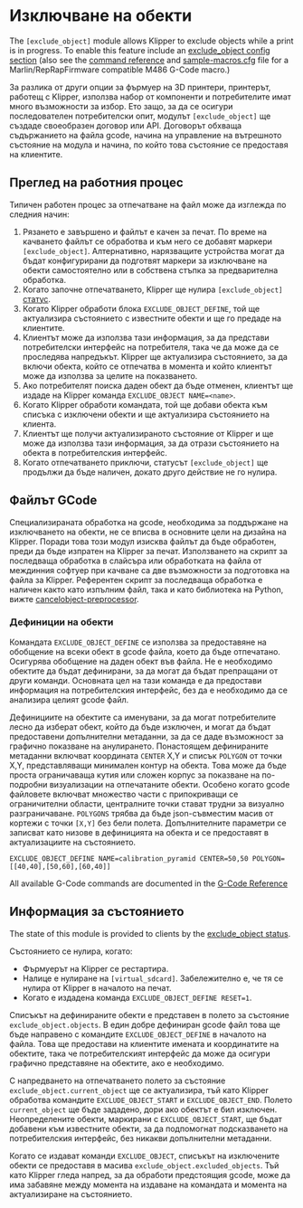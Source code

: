 # Изключване на обекти

The `[exclude_object]` module allows Klipper to exclude objects while a print is in progress. To enable this feature include an [exclude_object config
section](Config_Reference.md#exclude_object) (also see the [command
reference](G-Codes.md#exclude-object) and [sample-macros.cfg](../config/sample-macros.cfg) file for a Marlin/RepRapFirmware compatible M486 G-Code macro.)

За разлика от други опции за фърмуер на 3D принтери, принтерът, работещ с Klipper, използва набор от компоненти и потребителите имат много възможности за избор. Ето защо, за да се осигури последователен потребителски опит, модулът `[exclude_object]` ще създаде своеобразен договор или API. Договорът обхваща съдържанието на файла gcode, начина на управление на вътрешното състояние на модула и начина, по който това състояние се предоставя на клиентите.

## Преглед на работния процес

Типичен работен процес за отпечатване на файл може да изглежда по следния начин:

1. Рязането е завършено и файлът е качен за печат. По време на качването файлът се обработва и към него се добавят маркери `[exclude_object]`. Алтернативно, нарязващите устройства могат да бъдат конфигурирани да подготвят маркери за изключване на обекти самостоятелно или в собствена стъпка за предварителна обработка.
1. Когато започне отпечатването, Klipper ще нулира `[exclude_object]` [статус](Status_Reference.md#exclude_object).
1. Когато Klipper обработи блока `EXCLUDE_OBJECT_DEFINE`, той ще актуализира състоянието с известните обекти и ще го предаде на клиентите.
1. Клиентът може да използва тази информация, за да представи потребителски интерфейс на потребителя, така че да може да се проследява напредъкът. Klipper ще актуализира състоянието, за да включи обекта, който се отпечатва в момента и който клиентът може да използва за целите на показването.
1. Ако потребителят поиска даден обект да бъде отменен, клиентът ще издаде на Klipper команда `EXCLUDE_OBJECT NAME=<name>`.
1. Когато Klipper обработи командата, той ще добави обекта към списъка с изключени обекти и ще актуализира състоянието на клиента.
1. Клиентът ще получи актуализираното състояние от Klipper и ще може да използва тази информация, за да отрази състоянието на обекта в потребителския интерфейс.
1. Когато отпечатването приключи, статусът `[exclude_object]` ще продължи да бъде наличен, докато друго действие не го нулира.

## Файлът GCode

Специализираната обработка на gcode, необходима за поддържане на изключването на обекти, не се вписва в основните цели на дизайна на Klipper. Поради това този модул изисква файлът да бъде обработен, преди да бъде изпратен на Klipper за печат. Използването на скрипт за последваща обработка в слайсъра или обработката на файла от междинния софтуер при качване са две възможности за подготовка на файла за Klipper. Референтен скрипт за последваща обработка е наличен както като изпълним файл, така и като библиотека на Python, вижте [cancelobject-preprocessor](https://github.com/kageurufu/cancelobject-preprocessor).

### Дефиниции на обекти

Командата `EXCLUDE_OBJECT_DEFINE` се използва за предоставяне на обобщение на всеки обект в gcode файла, което да бъде отпечатано. Осигурява обобщение на даден обект във файла. Не е необходимо обектите да бъдат дефинирани, за да могат да бъдат препращани от други команди. Основната цел на тази команда е да предостави информация на потребителския интерфейс, без да е необходимо да се анализира целият gcode файл.

Дефинициите на обектите са именувани, за да могат потребителите лесно да изберат обект, който да бъде изключен, и могат да бъдат предоставени допълнителни метаданни, за да се даде възможност за графично показване на анулирането. Понастоящем дефинираните метаданни включват координата `CENTER` X,Y и списък `POLYGON` от точки X,Y, представляващи минимален контур на обекта. Това може да бъде проста ограничаваща кутия или сложен корпус за показване на по-подробни визуализации на отпечатаните обекти. Особено когато gcode файловете включват множество части с припокриващи се ограничителни области, централните точки стават трудни за визуално разграничаване. `POLYGONS` трябва да бъде json-съвместим масив от кортежи с точки `[X,Y]` без бели полета. Допълнителните параметри се записват като низове в дефиницията на обекта и се предоставят в актуализациите на състоянието.

`EXCLUDE_OBJECT_DEFINE NAME=calibration_pyramid CENTER=50,50 POLYGON=[[40,40],[50,60],[60,40]]`

All available G-Code commands are documented in the [G-Code
Reference](./G-Codes.md#excludeobject)

## Информация за състоянието

The state of this module is provided to clients by the [exclude_object
status](Status_Reference.md#exclude_object).

Състоянието се нулира, когато:

- Фърмуерът на Klipper се рестартира.
- Налице е нулиране на `[virtual_sdcard]`. Забележително е, че тя се нулира от Klipper в началото на печат.
- Когато е издадена команда `EXCLUDE_OBJECT_DEFINE RESET=1`.

Списъкът на дефинираните обекти е представен в полето за състояние `exclude_object.objects`. В един добре дефиниран gcode файл това ще бъде направено с командите `EXCLUDE_OBJECT_DEFINE` в началото на файла. Това ще предостави на клиентите имената и координатите на обектите, така че потребителският интерфейс да може да осигури графично представяне на обектите, ако е необходимо.

С напредването на отпечатването полето за състояние `exclude_object.current_object` ще се актуализира, тъй като Klipper обработва командите `EXCLUDE_OBJECT_START` и `EXCLUDE_OBJECT_END`. Полето `current_object` ще бъде зададено, дори ако обектът е бил изключен. Неопределените обекти, маркирани с `EXCLUDE_OBJECT_START`, ще бъдат добавени към известните обекти, за да подпомогнат подсказването на потребителския интерфейс, без никакви допълнителни метаданни.

Когато се издават команди `EXCLUDE_OBJECT`, списъкът на изключените обекти се предоставя в масива `exclude_object.excluded_objects`. Тъй като Klipper гледа напред, за да обработи предстоящия gcode, може да има забавяне между момента на издаване на командата и момента на актуализиране на състоянието.
